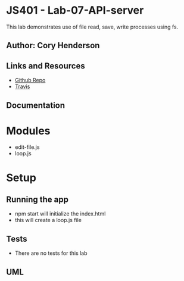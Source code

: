 # JS401 - Lab-07-API-server
This lab demonstrates use of file read, save, write processes using fs.

## Author: Cory Henderson

## Links and Resources
- [Github Repo](https://github.com/401-advanced-javascript-1/lab-07-api-server)
- [Travis](https://www.travis-ci.com/401-advanced-javascript-1/lab-07-api-server)

## Documentation

# Modules
- edit-file.js
- loop.js

# Setup

## Running the app
- npm start will initialize the index.html
- this will create a loop.js file
## Tests
- There are no tests for this lab

## UML